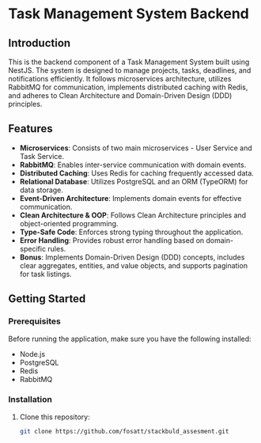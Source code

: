 # Task Management System Backend

## Introduction

This is the backend component of a Task Management System built using NestJS. The system is designed to manage projects, tasks, deadlines, and notifications efficiently. It follows microservices architecture, utilizes RabbitMQ for communication, implements distributed caching with Redis, and adheres to Clean Architecture and Domain-Driven Design (DDD) principles.

## Features

- **Microservices**: Consists of two main microservices - User Service and Task Service.
- **RabbitMQ**: Enables inter-service communication with domain events.
- **Distributed Caching**: Uses Redis for caching frequently accessed data.
- **Relational Database**: Utilizes PostgreSQL and an ORM (TypeORM) for data storage.
- **Event-Driven Architecture**: Implements domain events for effective communication.
- **Clean Architecture & OOP**: Follows Clean Architecture principles and object-oriented programming.
- **Type-Safe Code**: Enforces strong typing throughout the application.
- **Error Handling**: Provides robust error handling based on domain-specific rules.
- **Bonus**: Implements Domain-Driven Design (DDD) concepts, includes clear aggregates, entities, and value objects, and supports pagination for task listings.

## Getting Started

### Prerequisites

Before running the application, make sure you have the following installed:

- Node.js
- PostgreSQL
- Redis
- RabbitMQ

### Installation

1. Clone this repository:

   ```bash
   git clone https://github.com/fosatt/stackbuld_assesment.git
